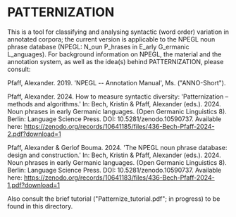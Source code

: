 # PATTERNIZATION
This is a tool for classifying and analysing syntactic (word order) variation in annotated corpora; 
the current version is applicable to the NPEGL noun phrase database (NPEGL: N_oun P_hrases in E_arly G_ermanic L_anguages). For background information on NPEGL, the material and the annotation system, as well as the idea(s) behind PATTERNIZATION, please consult: 

Pfaff, Alexander. 2019. 'NPEGL -- Annotation Manual', Ms.   ("ANNO-Short").

Pfaff, Alexander. 2024. How to measure syntactic diversity: 'Patternization – methods and algorithms.' In: Bech, Kristin & Pfaff, Alexander (eds.). 2024. Noun phrases in early Germanic languages. (Open Germanic Linguistics 8). Berlin: Language Science Press. DOI: 10.5281/zenodo.10590737. Available here: 
https://zenodo.org/records/10641185/files/436-Bech-Pfaff-2024-2.pdf?download=1

Pfaff, Alexander & Gerlof Bouma. 2024. 'The NPEGL noun phrase database: design and construction.' In: Bech, Kristin & Pfaff, Alexander (eds.). 2024. Noun phrases in early Germanic languages. (Open Germanic Linguistics 8). Berlin: Language Science Press. DOI: 10.5281/zenodo.10590737. Available here: 
https://zenodo.org/records/10641183/files/436-Bech-Pfaff-2024-1.pdf?download=1 


Also consult the brief tutorial ("Patternize_tutorial.pdf"; in progress) to be found in this directory.  
